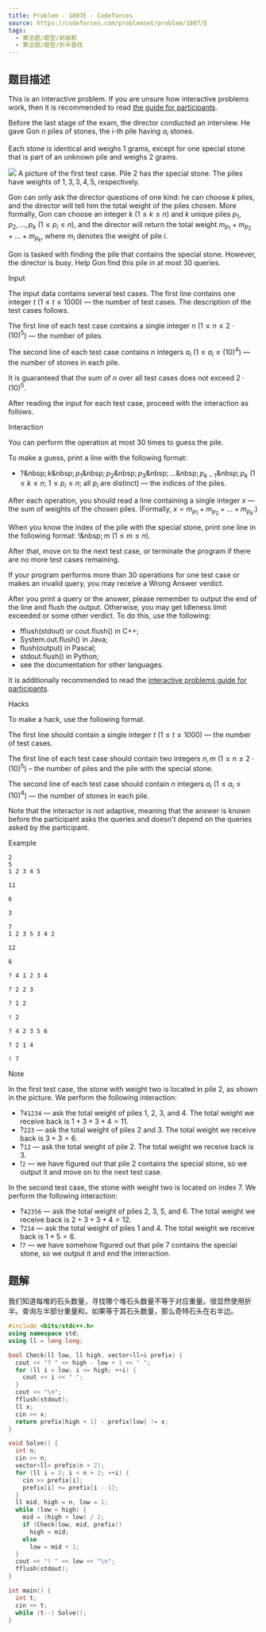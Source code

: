 ```yaml
---
title: Problem - 1807E - Codeforces
source: https://codeforces.com/problemset/problem/1807/E
tags:
  - 算法题/题型/前缀和
  - 算法题/题型/折半查找
---
```


## 题目描述
This is an interactive problem. If you are unsure how interactive problems work, then it is recommended to read [the guide for participants](https://codeforces.com/blog/entry/45307).

Before the last stage of the exam, the director conducted an interview. He gave Gon $n$ piles of stones, the $i$\-th pile having $a_{i}$ stones.

Each stone is identical and weighs $1$ grams, except for one special stone that is part of an unknown pile and weighs $2$ grams.

![](https://espresso.codeforces.com/d17afaaa97ad93724a78811029ac13481370ed62.png) A picture of the first test case. Pile $2$ has the special stone. The piles have weights of $1 , 3 , 3 , 4 , 5$, respectively.

Gon can only ask the director questions of one kind: he can choose $k$ piles, and the director will tell him the total weight of the piles chosen. More formally, Gon can choose an integer $k$ ($1 \leq k \leq n$) and $k$ unique piles $p_{1} , p_{2} , \ldots , p_{k}$ ($1 \leq p_{i} \leq n$), and the director will return the total weight $m_{p_{1}} + m_{p_{2}} + \hdots + m_{p_{k}}$, where $m_{i}$ denotes the weight of pile $i$.

Gon is tasked with finding the pile that contains the special stone. However, the director is busy. Help Gon find this pile in at most $30$ queries.

Input

The input data contains several test cases. The first line contains one integer $t$ ($1 \leq t \leq 1000$) — the number of test cases. The description of the test cases follows.

The first line of each test case contains a single integer $n$ ($1 \leq n \leq 2 \cdot \left(10\right)^{5}$) — the number of piles.

The second line of each test case contains $n$ integers $a_{i}$ ($1 \leq a_{i} \leq \left(10\right)^{4}$) — the number of stones in each pile.

It is guaranteed that the sum of $n$ over all test cases does not exceed $2 \cdot \left(10\right)^{5}$.

After reading the input for each test case, proceed with the interaction as follows.

Interaction

You can perform the operation at most $30$ times to guess the pile.

To make a guess, print a line with the following format:

- $? \&\text{nbsp}; k \&\text{nbsp}; p_{1} \&\text{nbsp}; p_{2} \&\text{nbsp}; p_{3} \&\text{nbsp}; . . . \&\text{nbsp}; p_{k - 1} \&\text{nbsp}; p_{k}$ ($1 \leq k \leq n$; $1 \leq p_{i} \leq n$; all $p_{i}$ are distinct) — the indices of the piles.

After each operation, you should read a line containing a single integer $x$ — the sum of weights of the chosen piles. (Formally, $x = m_{p_{1}} + m_{p_{2}} + \hdots + m_{p_{k}}$.)

When you know the index of the pile with the special stone, print one line in the following format: $! \&\text{nbsp}; m$ ($1 \leq m \leq n$).

After that, move on to the next test case, or terminate the program if there are no more test cases remaining.

If your program performs more than $30$ operations for one test case or makes an invalid query, you may receive a Wrong Answer verdict.

After you print a query or the answer, please remember to output the end of the line and flush the output. Otherwise, you may get Idleness limit exceeded or some other verdict. To do this, use the following:

- fflush(stdout) or cout.flush() in C++;
- System.out.flush() in Java;
- flush(output) in Pascal;
- stdout.flush() in Python;
- see the documentation for other languages.

It is additionally recommended to read the [interactive problems guide for participants](https://codeforces.com/blog/entry/45307).

Hacks

To make a hack, use the following format.

The first line should contain a single integer $t$ ($1 \leq t \leq 1000$) — the number of test cases.

The first line of each test case should contain two integers $n , m$ ($1 \leq n \leq 2 \cdot \left(10\right)^{5}$) – the number of piles and the pile with the special stone.

The second line of each test case should contain $n$ integers $a_{i}$ ($1 \leq a_{i} \leq \left(10\right)^{4}$) — the number of stones in each pile.

Note that the interactor is not adaptive, meaning that the answer is known before the participant asks the queries and doesn't depend on the queries asked by the participant.

Example

```
2
5
1 2 3 4 5

11

6

3

7
1 2 3 5 3 4 2

12

6
```

```
? 4 1 2 3 4

? 2 2 3

? 1 2

! 2

? 4 2 3 5 6

? 2 1 4

! 7
```

Note

In the first test case, the stone with weight two is located in pile $2$, as shown in the picture. We perform the following interaction:

- $?\mathtt{ 4 1 2 3 4}$ — ask the total weight of piles $1$, $2$, $3$, and $4$. The total weight we receive back is $1 + 3 + 3 + 4 = 11$.
- $?\mathtt{ 2 2 3}$ — ask the total weight of piles $2$ and $3$. The total weight we receive back is $3 + 3 = 6$.
- $?\mathtt{ 1 2}$ — ask the total weight of pile $2$. The total weight we receive back is $3$.
- $!\mathtt{ 2}$ — we have figured out that pile $2$ contains the special stone, so we output it and move on to the next test case.

In the second test case, the stone with weight two is located on index $7$. We perform the following interaction:

- $?\mathtt{ 4 2 3 5 6}$ — ask the total weight of piles $2$, $3$, $5$, and $6$. The total weight we receive back is $2 + 3 + 3 + 4 = 12$.
- $?\mathtt{ 2 1 4}$ — ask the total weight of piles $1$ and $4$. The total weight we receive back is $1 + 5 = 6$.
- $!\mathtt{ 7}$ — we have somehow figured out that pile $7$ contains the special stone, so we output it and end the interaction.

## 题解
我们知道每堆的石头数量，寻找哪个堆石头数量不等于对应重量。很显然使用折半。查询左半部分重量和，如果等于其石头数量，那么奇特石头在右半边。

```cpp
#include <bits/stdc++.h>
using namespace std;
using ll = long long;

bool Check(ll low, ll high, vector<ll>& prefix) {
  cout << "? " << high - low + 1 << " ";
  for (ll i = low; i <= high; ++i) {
    cout << i << " ";
  }
  cout << "\n";
  fflush(stdout);
  ll x;
  cin >> x;
  return prefix[high + 1] - prefix[low] != x;
}

void Solve() {
  int n;
  cin >> n;
  vector<ll> prefix(n + 2);
  for (ll i = 2; i < n + 2; ++i) {
    cin >> prefix[i];
    prefix[i] += prefix[i - 1];
  }
  ll mid, high = n, low = 1;
  while (low < high) {
    mid = (high + low) / 2;
    if (Check(low, mid, prefix))
      high = mid;
    else
      low = mid + 1;
  }
  cout << "! " << low << "\n";
  fflush(stdout);
}

int main() {
  int t;
  cin >> t;
  while (t--) Solve();
}
```
